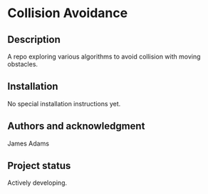# Collision Avoidance

## Description
A repo exploring various algorithms to avoid collision with moving obstacles.

## Installation
No special installation instructions yet.

## Authors and acknowledgment
James Adams

## Project status
Actively developing.
